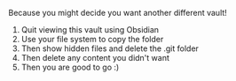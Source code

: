 Because you might decide you want another different vault!

1. Quit viewing this vault using Obsidian
2. Use your file system to copy the folder
3. Then show hidden files and delete the .git folder
4. Then delete any content you didn't want
5. Then you are good to go :)
